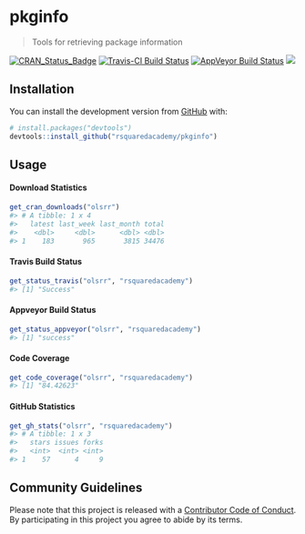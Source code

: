 
<!-- README.md is generated from README.Rmd. Please edit that file -->

# pkginfo

> Tools for retrieving package
information

[![CRAN\_Status\_Badge](http://www.r-pkg.org/badges/version/pkginfo)](https://cran.r-project.org/package=pkginfo)
[![Travis-CI Build
Status](https://travis-ci.org/rsquaredacademy/pkginfo.svg?branch=master)](https://travis-ci.org/rsquaredacademy/pkginfo)
[![AppVeyor Build
Status](https://ci.appveyor.com/api/projects/status/github/rsquaredacademy/pkginfo?branch=master&svg=true)](https://ci.appveyor.com/project/rsquaredacademy/pkginfo)
![](https://img.shields.io/badge/lifecycle-experimental-orange.svg)

## Installation

You can install the development version from
[GitHub](https://github.com/) with:

``` r
# install.packages("devtools")
devtools::install_github("rsquaredacademy/pkginfo")
```

## Usage

#### Download Statistics

``` r
get_cran_downloads("olsrr")
#> # A tibble: 1 x 4
#>   latest last_week last_month total
#>    <dbl>     <dbl>      <dbl> <dbl>
#> 1    183       965       3815 34476
```

#### Travis Build Status

``` r
get_status_travis("olsrr", "rsquaredacademy")
#> [1] "Success"
```

#### Appveyor Build Status

``` r
get_status_appveyor("olsrr", "rsquaredacademy")
#> [1] "success"
```

#### Code Coverage

``` r
get_code_coverage("olsrr", "rsquaredacademy")
#> [1] "84.42623"
```

#### GitHub Statistics

``` r
get_gh_stats("olsrr", "rsquaredacademy")
#> # A tibble: 1 x 3
#>   stars issues forks
#>   <int>  <int> <int>
#> 1    57      4     9
```

## Community Guidelines

Please note that this project is released with a [Contributor Code of
Conduct](CODE_OF_CONDUCT.md). By participating in this project you agree
to abide by its terms.
